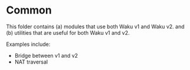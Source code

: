 # Common

This folder contains (a) modules that use both Waku v1 and Waku v2. and (b) utilities that are useful for both Waku v1 and v2.

Examples include:
- Bridge between v1 and v2
- NAT traversal
